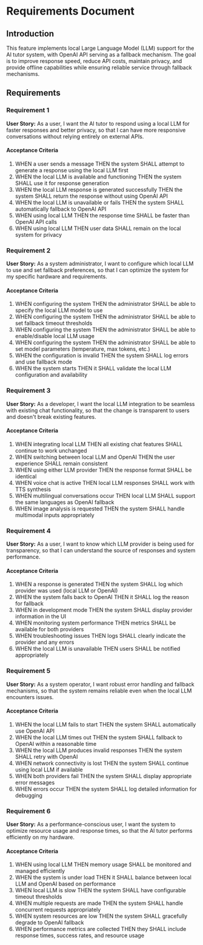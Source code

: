 # Requirements Document

## Introduction

This feature implements local Large Language Model (LLM) support for the AI tutor system, with OpenAI API serving as a fallback mechanism. The goal is to improve response speed, reduce API costs, maintain privacy, and provide offline capabilities while ensuring reliable service through fallback mechanisms.

## Requirements

### Requirement 1

**User Story:** As a user, I want the AI tutor to respond using a local LLM for faster responses and better privacy, so that I can have more responsive conversations without relying entirely on external APIs.

#### Acceptance Criteria

1. WHEN a user sends a message THEN the system SHALL attempt to generate a response using the local LLM first
2. WHEN the local LLM is available and functioning THEN the system SHALL use it for response generation
3. WHEN the local LLM response is generated successfully THEN the system SHALL return the response without using OpenAI API
4. WHEN the local LLM is unavailable or fails THEN the system SHALL automatically fallback to OpenAI API
5. WHEN using local LLM THEN the response time SHALL be faster than OpenAI API calls
6. WHEN using local LLM THEN user data SHALL remain on the local system for privacy

### Requirement 2

**User Story:** As a system administrator, I want to configure which local LLM to use and set fallback preferences, so that I can optimize the system for my specific hardware and requirements.

#### Acceptance Criteria

1. WHEN configuring the system THEN the administrator SHALL be able to specify the local LLM model to use
2. WHEN configuring the system THEN the administrator SHALL be able to set fallback timeout thresholds
3. WHEN configuring the system THEN the administrator SHALL be able to enable/disable local LLM usage
4. WHEN configuring the system THEN the administrator SHALL be able to set model parameters (temperature, max tokens, etc.)
5. WHEN the configuration is invalid THEN the system SHALL log errors and use fallback mode
6. WHEN the system starts THEN it SHALL validate the local LLM configuration and availability

### Requirement 3

**User Story:** As a developer, I want the local LLM integration to be seamless with existing chat functionality, so that the change is transparent to users and doesn't break existing features.

#### Acceptance Criteria

1. WHEN integrating local LLM THEN all existing chat features SHALL continue to work unchanged
2. WHEN switching between local LLM and OpenAI THEN the user experience SHALL remain consistent
3. WHEN using either LLM provider THEN the response format SHALL be identical
4. WHEN voice chat is active THEN local LLM responses SHALL work with TTS synthesis
5. WHEN multilingual conversations occur THEN local LLM SHALL support the same languages as OpenAI fallback
6. WHEN image analysis is requested THEN the system SHALL handle multimodal inputs appropriately

### Requirement 4

**User Story:** As a user, I want to know which LLM provider is being used for transparency, so that I can understand the source of responses and system performance.

#### Acceptance Criteria

1. WHEN a response is generated THEN the system SHALL log which provider was used (local LLM or OpenAI)
2. WHEN the system falls back to OpenAI THEN it SHALL log the reason for fallback
3. WHEN in development mode THEN the system SHALL display provider information in the UI
4. WHEN monitoring system performance THEN metrics SHALL be available for both providers
5. WHEN troubleshooting issues THEN logs SHALL clearly indicate the provider and any errors
6. WHEN the local LLM is unavailable THEN users SHALL be notified appropriately

### Requirement 5

**User Story:** As a system operator, I want robust error handling and fallback mechanisms, so that the system remains reliable even when the local LLM encounters issues.

#### Acceptance Criteria

1. WHEN the local LLM fails to start THEN the system SHALL automatically use OpenAI API
2. WHEN the local LLM times out THEN the system SHALL fallback to OpenAI within a reasonable time
3. WHEN the local LLM produces invalid responses THEN the system SHALL retry with OpenAI
4. WHEN network connectivity is lost THEN the system SHALL continue using local LLM if available
5. WHEN both providers fail THEN the system SHALL display appropriate error messages
6. WHEN errors occur THEN the system SHALL log detailed information for debugging

### Requirement 6

**User Story:** As a performance-conscious user, I want the system to optimize resource usage and response times, so that the AI tutor performs efficiently on my hardware.

#### Acceptance Criteria

1. WHEN using local LLM THEN memory usage SHALL be monitored and managed efficiently
2. WHEN the system is under load THEN it SHALL balance between local LLM and OpenAI based on performance
3. WHEN local LLM is slow THEN the system SHALL have configurable timeout thresholds
4. WHEN multiple requests are made THEN the system SHALL handle concurrent requests appropriately
5. WHEN system resources are low THEN the system SHALL gracefully degrade to OpenAI fallback
6. WHEN performance metrics are collected THEN they SHALL include response times, success rates, and resource usage